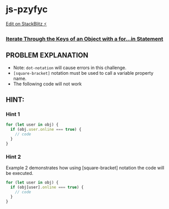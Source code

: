 # js-pzyfyc

[Edit on StackBlitz ⚡️](https://stackblitz.com/edit/js-pzyfyc)

### [Iterate Through the Keys of an Object with a for...in Statement](https://www.freecodecamp.org/learn/javascript-algorithms-and-data-structures/basic-data-structures/iterate-through-the-keys-of-an-object-with-a-for---in-statement)

## PROBLEM EXPLANATION
- Note: `dot-notation` will cause errors in this challenge.
- `[square-bracket]` notation must be used to call a variable property name.
- The following code will not work


## HINT:
### Hint 1
```js
for (let user in obj) {
  if (obj.user.online === true) {
    // code
  }
}
```
### Hint 2
Example 2 demonstrates how using [square-bracket] notation the code will be executed.
```js
for (let user in obj) {
  if (obj[user].online === true) {
    // code
  }
}
```

